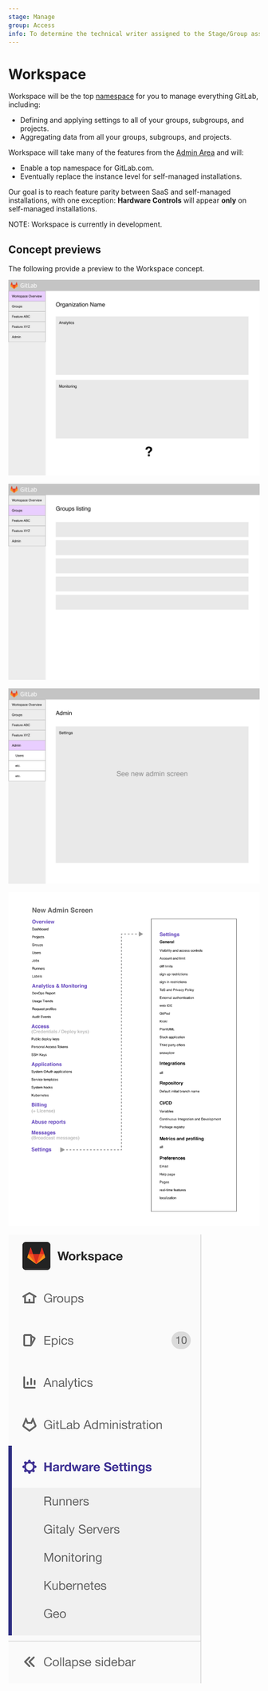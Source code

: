 ```yaml
---
stage: Manage
group: Access
info: To determine the technical writer assigned to the Stage/Group associated with this page, see https://about.gitlab.com/handbook/engineering/ux/technical-writing/#assignments
---
```


# Workspace

Workspace will be the top [namespace](../group/index.md#namespaces) for you to manage
everything GitLab, including:

- Defining and applying settings to all of your groups, subgroups, and projects.
- Aggregating data from all your groups, subgroups, and projects.

Workspace will take many of the features from the
[Admin Area](../admin_area/index.md) and will:

- Enable a top namespace for GitLab.com.
- Eventually replace the instance level for self-managed installations.

Our goal is to reach feature parity between SaaS and self-managed installations, with one
exception: **Hardware Controls** will appear **only** on self-managed installations.

NOTE:
Workspace is currently in development.

## Concept previews

The following provide a preview to the Workspace concept.

![Workspace Overview](img/1.1-Instance_overview.png)

![Groups Overview](img/1.2-Groups_overview.png)

![Admin Overview](img/1.3-Admin.png)

![Admin Overview](img/Admin_Settings.png)

![Admin Overview](img/hardware_settings.png)
